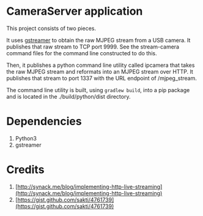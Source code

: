 # CameraServer application
This project consists of two pieces.

It uses [gstreamer](https://gstreamer.freedesktop.org/download/) to obtain the raw MJPEG stream from a USB camera.  It publishes that raw stream to TCP port 9999.  See the stream-camera command files for the command line constructed to do this.

Then, it publishes a python command line utility called ipcamera that takes the raw MJPEG stream and reformats into an MJPEG stream over HTTP.  It publishes that stream to port 1337 with the URL endpoint of /mjpeg_stream.

The command line utility is built, using `gradlew build`, into a pip package and is located in the ./build/python/dist directory.

# Dependencies
1. Python3
2. gstreamer

# Credits
1. [http://synack.me/blog/implementing-http-live-streaming](http://synack.me/blog/implementing-http-live-streaming)
2. [https://gist.github.com/sakti/4761739](https://gist.github.com/sakti/4761739)
